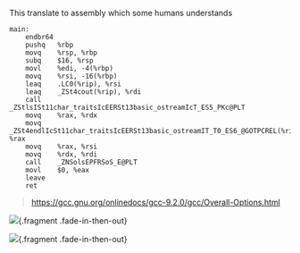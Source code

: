 
This translate to assembly which some humans understands

```{.x86asm}
main:
	endbr64
	pushq	%rbp
	movq	%rsp, %rbp
	subq	$16, %rsp
	movl	%edi, -4(%rbp)
	movq	%rsi, -16(%rbp)
	leaq	.LC0(%rip), %rsi
	leaq	_ZSt4cout(%rip), %rdi
	call	_ZStlsISt11char_traitsIcEERSt13basic_ostreamIcT_ES5_PKc@PLT
	movq	%rax, %rdx
	movq	_ZSt4endlIcSt11char_traitsIcEERSt13basic_ostreamIT_T0_ES6_@GOTPCREL(%rip), %rax
	movq	%rax, %rsi
	movq	%rdx, %rdi
	call	_ZNSolsEPFRSoS_E@PLT
	movl	$0, %eax
	leave
	ret
```



> https://gcc.gnu.org/onlinedocs/gcc-9.2.0/gcc/Overall-Options.html



<div class="r-stack">

![](./test.png){.fragment .fade-in-then-out}

![](./test2.png){.fragment .fade-in-then-out}

</div>
